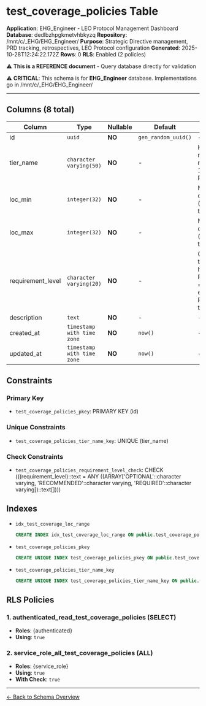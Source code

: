# test_coverage_policies Table

**Application**: EHG_Engineer - LEO Protocol Management Dashboard
**Database**: dedlbzhpgkmetvhbkyzq
**Repository**: /mnt/c/_EHG/EHG_Engineer/
**Purpose**: Strategic Directive management, PRD tracking, retrospectives, LEO Protocol configuration
**Generated**: 2025-10-28T12:24:22.172Z
**Rows**: 0
**RLS**: Enabled (2 policies)

⚠️ **This is a REFERENCE document** - Query database directly for validation

⚠️ **CRITICAL**: This schema is for **EHG_Engineer** database. Implementations go in /mnt/c/_EHG/EHG_Engineer/

---

## Columns (8 total)

| Column | Type | Nullable | Default | Description |
|--------|------|----------|---------|-------------|
| id | `uuid` | **NO** | `gen_random_uuid()` | - |
| tier_name | `character varying(50)` | **NO** | - | Human-readable tier name (e.g., "Tier 1: Minimal Files") |
| loc_min | `integer(32)` | **NO** | - | Minimum lines of code (inclusive) for this tier |
| loc_max | `integer(32)` | **NO** | - | Maximum lines of code (inclusive) for this tier |
| requirement_level | `character varying(20)` | **NO** | - | OPTIONAL = tests nice-to-have, RECOMMENDED = tests encouraged, REQUIRED = tests mandatory |
| description | `text` | **NO** | - | - |
| created_at | `timestamp with time zone` | **NO** | `now()` | - |
| updated_at | `timestamp with time zone` | **NO** | `now()` | - |

## Constraints

### Primary Key
- `test_coverage_policies_pkey`: PRIMARY KEY (id)

### Unique Constraints
- `test_coverage_policies_tier_name_key`: UNIQUE (tier_name)

### Check Constraints
- `test_coverage_policies_requirement_level_check`: CHECK (((requirement_level)::text = ANY ((ARRAY['OPTIONAL'::character varying, 'RECOMMENDED'::character varying, 'REQUIRED'::character varying])::text[])))

## Indexes

- `idx_test_coverage_loc_range`
  ```sql
  CREATE INDEX idx_test_coverage_loc_range ON public.test_coverage_policies USING btree (loc_min, loc_max)
  ```
- `test_coverage_policies_pkey`
  ```sql
  CREATE UNIQUE INDEX test_coverage_policies_pkey ON public.test_coverage_policies USING btree (id)
  ```
- `test_coverage_policies_tier_name_key`
  ```sql
  CREATE UNIQUE INDEX test_coverage_policies_tier_name_key ON public.test_coverage_policies USING btree (tier_name)
  ```

## RLS Policies

### 1. authenticated_read_test_coverage_policies (SELECT)

- **Roles**: {authenticated}
- **Using**: `true`

### 2. service_role_all_test_coverage_policies (ALL)

- **Roles**: {service_role}
- **Using**: `true`
- **With Check**: `true`

---

[← Back to Schema Overview](../database-schema-overview.md)
